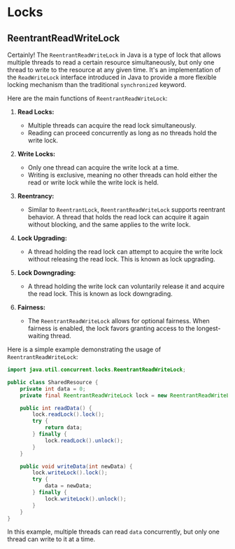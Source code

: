 # Locks

## ReentrantReadWriteLock
Certainly! The `ReentrantReadWriteLock` in Java is a type of lock that allows multiple threads to read a certain resource simultaneously, but only one thread to write to the resource at any given time. It's an implementation of the `ReadWriteLock` interface introduced in Java to provide a more flexible locking mechanism than the traditional `synchronized` keyword.

Here are the main functions of `ReentrantReadWriteLock`:

1. **Read Locks:**
   - Multiple threads can acquire the read lock simultaneously.
   - Reading can proceed concurrently as long as no threads hold the write lock.

2. **Write Locks:**
   - Only one thread can acquire the write lock at a time.
   - Writing is exclusive, meaning no other threads can hold either the read or write lock while the write lock is held.

3. **Reentrancy:**
   - Similar to `ReentrantLock`, `ReentrantReadWriteLock` supports reentrant behavior. A thread that holds the read lock can acquire it again without blocking, and the same applies to the write lock.

4. **Lock Upgrading:**
   - A thread holding the read lock can attempt to acquire the write lock without releasing the read lock. This is known as lock upgrading.

5. **Lock Downgrading:**
   - A thread holding the write lock can voluntarily release it and acquire the read lock. This is known as lock downgrading.

6. **Fairness:**
   - The `ReentrantReadWriteLock` allows for optional fairness. When fairness is enabled, the lock favors granting access to the longest-waiting thread.

Here is a simple example demonstrating the usage of `ReentrantReadWriteLock`:

```java
import java.util.concurrent.locks.ReentrantReadWriteLock;

public class SharedResource {
    private int data = 0;
    private final ReentrantReadWriteLock lock = new ReentrantReadWriteLock();

    public int readData() {
        lock.readLock().lock();
        try {
            return data;
        } finally {
            lock.readLock().unlock();
        }
    }

    public void writeData(int newData) {
        lock.writeLock().lock();
        try {
            data = newData;
        } finally {
            lock.writeLock().unlock();
        }
    }
}
```

In this example, multiple threads can read `data` concurrently, but only one thread can write to it at a time.
